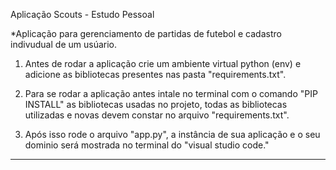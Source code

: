 Aplicação Scouts - Estudo Pessoal

*Aplicação para gerenciamento de partidas de futebol e cadastro indivudual de um usúario.

1. Antes de rodar a aplicação crie um ambiente virtual python (env) e adicione as bibliotecas presentes nas pasta "requirements.txt".

2. Para se rodar a aplicação antes intale no terminal com o comando "PIP INSTALL" as bibliotecas usadas no projeto, todas as bibliotecas utilizadas e novas devem constar no arquivo "requirements.txt".

3. Após isso rode o arquivo "app.py", a instância de sua aplicação e o seu dominio será mostrada no terminal do "visual studio code."

--------------------------------------------------------------------------------------------------
